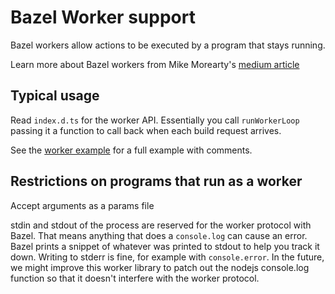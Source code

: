 # Bazel Worker support

Bazel workers allow actions to be executed by a program that stays running.

Learn more about Bazel workers from Mike Morearty's [medium article](https://medium.com/@mmorearty/how-to-create-a-persistent-worker-for-bazel-7738bba2cabb)

## Typical usage

Read `index.d.ts` for the worker API. Essentially you call `runWorkerLoop` passing it a function to call back when each build request arrives.

See the [worker example] for a full example with comments.

[worker example]: https://github.com/bazelbuild/rules_nodejs/tree/master/examples/worker

## Restrictions on programs that run as a worker

Accept arguments as a params file

stdin and stdout of the process are reserved for the worker protocol with Bazel.
That means anything that does a `console.log` can cause an error.
Bazel prints a snippet of whatever was printed to stdout to help you track it down.
Writing to stderr is fine, for example with `console.error`.
In the future, we might improve this worker library to patch out the nodejs console.log function so that it doesn't interfere with the worker protocol.
